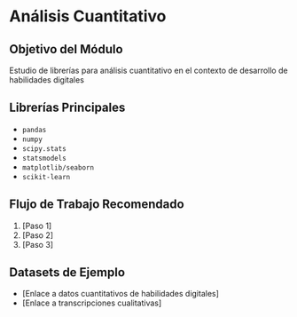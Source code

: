 # Análisis Cuantitativo

## Objetivo del Módulo
Estudio de librerías para análisis cuantitativo en el contexto de desarrollo de habilidades digitales

## Librerías Principales
- `pandas`
- `numpy`
- `scipy.stats`
- `statsmodels`
- `matplotlib/seaborn`
- `scikit-learn`

## Flujo de Trabajo Recomendado
1. [Paso 1]
2. [Paso 2]
3. [Paso 3]

## Datasets de Ejemplo
- [Enlace a datos cuantitativos de habilidades digitales]
- [Enlace a transcripciones cualitativas]
